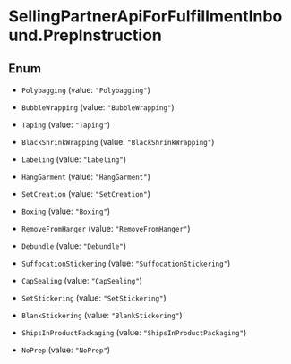 # SellingPartnerApiForFulfillmentInbound.PrepInstruction

## Enum


* `Polybagging` (value: `"Polybagging"`)

* `BubbleWrapping` (value: `"BubbleWrapping"`)

* `Taping` (value: `"Taping"`)

* `BlackShrinkWrapping` (value: `"BlackShrinkWrapping"`)

* `Labeling` (value: `"Labeling"`)

* `HangGarment` (value: `"HangGarment"`)

* `SetCreation` (value: `"SetCreation"`)

* `Boxing` (value: `"Boxing"`)

* `RemoveFromHanger` (value: `"RemoveFromHanger"`)

* `Debundle` (value: `"Debundle"`)

* `SuffocationStickering` (value: `"SuffocationStickering"`)

* `CapSealing` (value: `"CapSealing"`)

* `SetStickering` (value: `"SetStickering"`)

* `BlankStickering` (value: `"BlankStickering"`)

* `ShipsInProductPackaging` (value: `"ShipsInProductPackaging"`)

* `NoPrep` (value: `"NoPrep"`)



